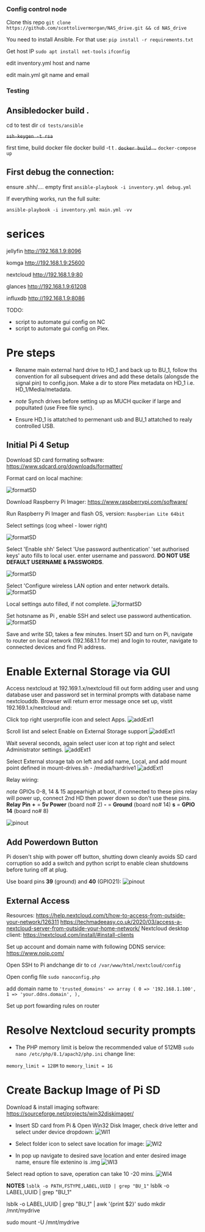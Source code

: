 ### Config control node
Clone this repo
`git clone https://github.com/scottolivermorgan/NAS_drive.git && cd NAS_drive`

You need to install Ansible. For that use:
`pip install -r requirements.txt`

Get host IP
`sudo apt install net-tools`
`ifconfig`

edit inventory.yml host and name

edit main.yml git name and email

### Testing
## Ansibledocker build .
cd to test dir
`cd tests/ansible`

~~`ssh-keygen -t rsa`~~

first time, build docker file
docker build -t t .
~~`docker build .`~~
`docker-compose up`



## First debug the connection:
ensure .shh/.... empty first 
`ansible-playbook -i inventory.yml debug.yml`

If everything works, run the full suite:

`ansible-playbook -i inventory.yml main.yml -vv`


# serices
jellyfin
http://192.168.1.9:8096

komga
http://192.168.1.9:25600

nextcloud
http://192.168.1.9:80

glances
http://192.168.1.9:61208

influxdb
http://192.168.1.9:8086







TODO:
- script to automate gui config on NC
- script to automate gui config on Plex.
# Pre steps
- Rename main external hard drive to HD_1 and back up to BU_1, follow ths convention
for all subsequent drives and add these details (alongsde the signal pin) to config.json.
Make a dir to store Plex metadata on HD_1 i.e. HD_1/Media/metadata.

- _note_ Synch drives before setting up as MUCH quciker if large and popultated (use Free file sync).

- Ensure HD_1 is attatched to permenant usb and BU_1 attatched to realy controlled USB.

## Initial Pi 4 Setup
Download SD card formating software:
https://www.sdcard.org/downloads/formatter/

Format card on local machine:

![formatSD](./assets/pi_setup/format_SD.png)

Download Raspberry Pi Imager:
https://www.raspberrypi.com/software/

Run Raspberry Pi Imager and flash OS,
version: 
``Raspberian Lite 64bit``

Select settings (cog wheel - lower right)

![formatSD](./assets/pi_setup/imager_screen_1.png)

Select 'Enable shh'
Select 'Use password authentication'
'set authorised keys' auto fills to local user.
enter username and password. __DO NOT USE DEFAULT USERNAME & PASSWORDS__.

![formatSD](./assets/pi_setup/imager_screen_2.png)

Select 'Configure wireless LAN option and enter network details.
![formatSD](./assets/pi_setup/imager_screen_3.png)

Local settings auto filled, if not complete.
![formatSD](./assets/pi_setup/imager_screen_4.png)

Set hotsname as Pi , enable SSH and select use password authentication.
![formatSD](./assets/pi_setup/pialt.png)

Save and write SD, takes a few minutes.
Insert SD and turn on Pi, navigate to router on local network (192.168.1.1 for me) and login to router, navigate to connected devices and find Pi address.


# Enable External Storage via GUI
Access nextcloud at 192.169.1.x/nextcloud fill out form adding user and usng
database user and password set in terminal prompts with  database name nextclouddb.
Browser will return error message once set up, vistit 192.169.1.x/nextcloud and:

Click top right userprofile icon and select Apps.
![addExt1](./assets/nextcloud_add_external_drive/nc1.png)

Scroll list and select Enable on External Storage support
![addExt1](./assets/nextcloud_add_external_drive/nc2.png)

Wait several seconds, again select user icon at top right and select Administrator settings.
![addExt1](./assets/nextcloud_add_external_drive/nc3.png)

Select External storage tab on left and add name, Local, and add mount point defined in mount-drives.sh - /media/hardrive1
![addExt1](./assets/nextcloud_add_external_drive/nc4.png)


Relay wiring:

_note_ GPIOs 0-8, 14 & 15 appearhigh at boot, if connected to these pins relay will power up, connect 2nd HD then power down so don't use these pins.
__Relay__  __Pin__
__+__  =    __5v Power__ (board no# 2)
__-__  =     __Ground__   (board no# 14)
__s__  =    __GPIO 14__  (board no# 8)

![pinout](./assets/backup_setup/pi4_pinout.png)


## Add Powerdown Button
Pi dosen't ship with power off button, shutting down cleanly avoids SD card corruption so add a switch and python script to enable clean shutdowns before turing off at plug.

Use board pins __39__ (ground) and __40__ (GPIO21):
![pinout](./assets/shutdown_switch/shutdown_switch_pinout.png)


## External Access
Resources:
https://help.nextcloud.com/t/how-to-access-from-outside-your-network/126311
https://techmadeeasy.co.uk/2020/03/access-a-nextcloud-server-from-outside-your-home-network/
Nextcloud desktop client:
https://nextcloud.com/install/#install-clients

Set up account and domain name with following DDNS service:
https://www.noip.com/

Open SSH to Pi andchange dir to
``cd /var/www/html/nextcloud/config``

Open config file
``sudo nanoconfig.php``

add domain name to
``'trusted_domains' =>
   array (
     0 => '192.168.1.100',
     1 => 'your.ddns.domain',
   ), ``

Set up port fowarding rules on router

# Resolve Nextcloud security prompts
- The PHP memory limit is below the recommended value of 512MB
``sudo nano /etc/php/8.1/apach2/php.ini``
change line:

``memory_limit = 128M``
to
``memory_limit = 1G``

# Create Backup Image of Pi SD
Download & install imaging software:
https://sourceforge.net/projects/win32diskimager/

- Insert SD card from Pi & Open Win32 Disk Imager, check drive letter and select under device dropdown:
![WI1](./assets/SD_backup/wI_1.png)

- Select folder icon to select save location for image:
![WI2](./assets/SD_backup/wI_2.png)

- In pop up navigate to desired save location and enter  desired image name, ensure file extenino is .img
![WI3](./assets/SD_backup/wI_3.png)

Select read option to save, operation can take 10 -20 mins.
![WI4](./assets/SD_backup/wI_4.png)



__NOTES__
`lsblk -o PATH,FSTYPE,LABEL,UUID | grep "BU_1"`
lsblk -o LABEL,UUID | grep "BU_1"

lsblk -o LABEL,UUID | grep "BU_1" | awk '{print $2}'
sudo mkdir /mnt/mydrive

sudo mount -U <UUID> /mnt/mydrive
